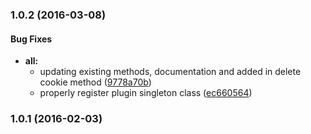 ### 1.0.2 (2016-03-08)


#### Bug Fixes

* **all:**
  * updating existing methods, documentation and added in delete cookie method ([9778a70b](git+https://github.com/Vheissu/aurelia-cookie.git/commit/9778a70b3eec2bb3d8428fbcffe40ad6f749ea8b))
  * properly register plugin singleton class ([ec660564](git+https://github.com/Vheissu/aurelia-cookie.git/commit/ec660564f8514448bc36ef8580671087ae1d6ddb))


### 1.0.1 (2016-02-03)

